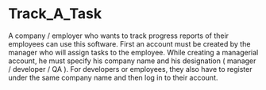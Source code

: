 # Track_A_Task

A company / employer who wants to track progress reports of their employees can use this software. First an account must be created by the manager who will assign tasks to the employee. While creating a managerial account, he must specify his company name and his designation ( manager / developer / QA ). For developers or employees, they also have to register under the same company name and then log in to their account.

